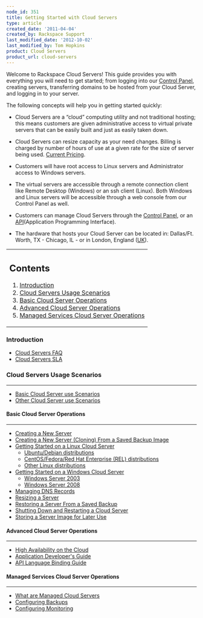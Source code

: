 ```yaml
---
node_id: 351
title: Getting Started with Cloud Servers
type: article
created_date: '2011-04-04'
created_by: Rackspace Support
last_modified_date: '2012-10-02'
last_modified_by: Tom Hopkins
product: Cloud Servers
product_url: cloud-servers
---
```


Welcome to Rackspace Cloud Servers!  This guide provides you with
everything you will need to get started; from logging into our [Control
Panel](http://manage.rackspacecloud.com), creating servers, transferring
domains to be hosted from your Cloud Server, and logging in to your
server.

The following concepts will help you in getting started quickly:

-   Cloud Servers are a &ldquo;cloud&rdquo; computing utility and not traditional
    hosting; this means customers are given administrative access to
    virtual private servers that can be easily built and just as easily
    taken down.
-   Cloud Servers can resize capacity as your need changes.  Billing is
    charged by number of hours of use at a given rate for the size of
    server being used.  [Current
    Pricing](http://www.rackspace.com/cloud/cloud_hosting_products/servers/pricing/).

-   Customers will have root access to Linux servers and Administrator
    access to Windows servers.
-   The virtual servers are accessible through a remote connection
    client like Remote Desktop (Windows) or an ssh client (Linux).  Both
    Windows and Linux servers will be accessible through a web console
    from our Control Panel as well.
-   Customers can manage Cloud Servers through the [Control
    Panel](https://manage.rackspacecloud.com), or an
    [API](http://docs.rackspace.com)(Application Programming Interface).
-   The hardware that hosts your Cloud Server can be located
    in: Dallas/Ft. Worth, TX - Chicago, IL - or in London, England
    ([UK](http://www.rackspace.co.uk/cloud-hosting/cloud-products/cloud-servers/)).

<table>
<colgroup>
<col width="100%" />
</colgroup>
<tbody>
<tr class="odd">
<td align="left"><div id="toctitle">
<h2 id="contents">Contents</h2>
</div>
<ol>
<li><a href="#Introduction"><span class="toctext">Introduction</span></a></li>
<li><a href="#Cloud_Servers_Usage_Scenarios"><span class="toctext">Cloud Servers Usage Scenarios</span></a></li>
<li><a href="#Basic_Cloud_Server_Operations"><span class="toctext">Basic Cloud Server Operations</span></a></li>
<li><a href="#Advanced_Cloud_Server_Operations"><span class="toctext">Advanced Cloud Server Operations</span></a></li>
<li><a href="#Managed_Services_Cloud_Server_Operations"><span class="toctext">Managed Services Cloud Server Operations</span></a></li>
</ol></td>
</tr>
</tbody>
</table>



### <span class="mw-headline">Introduction</span>

-   [Cloud Servers
    FAQ](http://www.rackspace.com/knowledge_center/Frequently_Asked_Questions "http://www.rackspacecloud.com/cloud_hosting_faq#cloudservers")
-   [C](/knowledge_center/index.php/Cloud_Servers_SLA)[loud Servers
    SLA](/knowledge_center/index.php/Cloud_Servers_SLA "Cloud Servers SLA")





### <span class="mw-headline">Cloud Servers Usage Scenarios</span>

------------------------------------------------------------------------

-   [Basic Cloud Server use
    Scenarios](/knowledge_center/index.php/Basic_Cloud_Server_use_Scenarios "Basic Cloud Server use Scenarios")
-   [Other Cloud Server use
    Scenarios](/knowledge_center/index.php/Other_Cloud_Server_use_Scenarios "Other Cloud Server use Scenarios")





#### <span class="mw-headline">Basic Cloud Server Operations </span>

------------------------------------------------------------------------

-   [Creating ](/knowledge_center/index.php/Creating_a_Cloud_Server "Creating a Cloud Server")[a
    New Server](/knowledge_center/index.php/Creating_a_Cloud_Server)
-   [Creating a New Server (Cloning) From a Saved Backup
    Image](/knowledge_center/index.php/Creating_a_Cloud_Server_from_a_Backup_Image "Creating a Cloud Server from a Backup Image")
-   [Getting Started on a Linux Cloud
    Server](/knowledge_center/node/1620)
    -   [Ubuntu/Debian
        distributions](/knowledge_center/taxonomy/term/301)
    -   [CentOS/Fedora/Red Hat Enterprise (REL)
        distributions](/knowledge_center/taxonomy/term/304)
    -   [Other Linux distributions](/knowledge_center/node/1620)
-   [Getting Started on a Windows Cloud
    Server](/knowledge_center/index.php/Getting_Started_on_a_Windows_Cloud_Server "Getting Started on a Windows Cloud Server")
    -   [Windows Server 2003](/knowledge_center/taxonomy/term/305)
    -   [Windows Server 2008](/knowledge_center/taxonomy/term/306)
-   [Managing DNS
    Records](/knowledge_center/index.php/Managing_DNS "Managing DNS")
-   [Resizing a
    Server](/knowledge_center/index.php/Resizing_a_Server "Resizing a Server")
-   [Restoring a Server From a
    S](/knowledge_center/index.php/Restoring_a_server_from_a_Snapshot "Restoring a server from a Snapshot")[aved
    Backup](/knowledge_center/index.php/Restoring_a_server_from_a_Snapshot)
-   [Shutting Down and Restarting a Cloud
    Server](/knowledge_center/index.php/Shutting_Down_and_Restarting_a_Cloud_Server "Shutting Down and Restarting a Cloud Server")
-   [Storing a Server Image for Later
    Use](/knowledge_center/index.php/Storing_a_Server_Image_for_Later_Use "Storing a Server Image for Later Use")





#### <span class="mw-headline">Advanced Cloud Server Operations </span>

------------------------------------------------------------------------

-   [High Availability on the
    Cloud](/knowledge_center/whitepaper/architecting-high-availability-linux-environments-within-the-rackspace-cloud)
-   [Application Developer's
    Guide](http://docs.rackspacecloud.com/servers/api/cs-devguide-latest.pdf "http://docs.rackspacecloud.com/servers/api/cs-devguide-latest.pdf")
-   [API Language Binding
    Guide](http://docs.rackspacecloud.com/servers/api/cs-bindguide-latest.pdf "http://docs.rackspacecloud.com/servers/api/cs-bindguide-latest.pdf")





#### <span class="mw-headline">Managed Services Cloud Server Operations </span>

------------------------------------------------------------------------

-   [What are Managed Cloud
    Servers](http://www.rackspacecloud.com/managed_cloud%7C "http://www.rackspacecloud.com/managed_cloud|")
-   [Configuring
    Backups](/knowledge_center/index.php/Configuring_Backups "Configuring Backups")
-   [Configuring
    Monitoring](/knowledge_center/index.php/Configuring_Monitoring "Configuring Monitoring")



